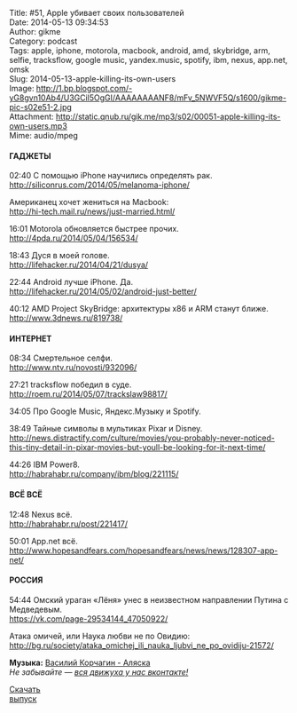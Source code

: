 Title: #51, Apple убивает своих пользователей  
Date: 2014-05-13 09:34:53  
Author: gikme  
Category: podcast  
Tags: apple, iphone, motorola, macbook, android, amd, skybridge, arm, selfie, tracksflow, google music, yandex.music, spotify, ibm, nexus, app.net, omsk  
Slug: 2014-05-13-apple-killing-its-own-users  
Image: http://1.bp.blogspot.com/-yG8gvn10Ab4/U3GCil5OgGI/AAAAAAAANF8/mFv_5NWVF5Q/s1600/gikme-pic-s02e51-2.jpg  
Attachment: http://static.qnub.ru/gik.me/mp3/s02/00051-apple-killing-its-own-users.mp3  
Mime: audio/mpeg

#### ГАДЖЕТЫ

02:40 С помощью iPhone научились определять рак.  
<http://siliconrus.com/2014/05/melanoma-iphone/>

Американец хочет жениться на Macbook:  
<http://hi-tech.mail.ru/news/just-married.html/>

16:01 Motorola обновляется быстрее прочих.  
<http://4pda.ru/2014/05/04/156534/>

18:43 Дуся в моей голове.  
<http://lifehacker.ru/2014/04/21/dusya/>

22:44 Android лучше iPhone. Да.  
<http://lifehacker.ru/2014/05/02/android-just-better/>

40:12 AMD Project SkyBridge: архитектуры х86 и ARM станут ближе.  
<http://www.3dnews.ru/819738/>

#### ИНТЕРНЕТ

08:34 Смертельное селфи.  
<http://www.ntv.ru/novosti/932096/>

27:21 tracksflow победил в суде.  
<http://roem.ru/2014/05/07/trackslaw98817/>

34:05 Про Google Music, Яндекс.Музыку и Spotify.

38:49 Тайные символы в мультиках Pixar и Disney.  
<http://news.distractify.com/culture/movies/you-probably-never-noticed-this-tiny-detail-in-pixar-movies-but-youll-be-looking-for-it-next-time/>

44:26 IBM Power8.  
<http://habrahabr.ru/company/ibm/blog/221115/>

#### ВСЁ ВСЁ

12:48 Nexus всё.  
<http://habrahabr.ru/post/221417/>

50:01 App.net всё.  
<http://www.hopesandfears.com/hopesandfears/news/news/128307-app-net/>

#### РОССИЯ

54:44 Омский ураган «Лёня» унес в неизвестном направлении Путина с  
Медведевым.  
<https://vk.com/page-29534144_47050922/>

Атака омичей, или Наука любви не по Овидию:  
<http://bg.ru/society/ataka_omichej_ili_nauka_ljubvi_ne_po_ovidiju-21572/>

**Музыка:** [Василий Корчагин - Аляска](http://vk.com/bacc3)  
*Не забывайте — [вся движуха у нас вконтакте!](http://vk.com/gikme)*

[Скачать  
выпуск](http://static.qnub.ru/gik.me/mp3/s02/00051-apple-killing-its-own-users.mp3)


